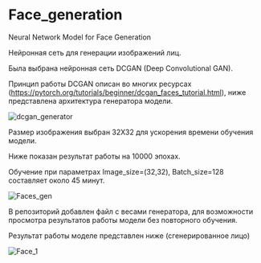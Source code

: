 # Face_generation
Neural Network Model for Face Generation


Нейронная сеть для генерации изображений лиц.

Была выбрана нейронная сеть DCGAN (Deep Convolutional GAN).

Принцип работы DCGAN описан во многих ресурсах (https://pytorch.org/tutorials/beginner/dcgan_faces_tutorial.html), ниже представлена архитектура генератора модели.

![dcgan_generator](https://user-images.githubusercontent.com/106436340/196920180-9a4d30c8-9da6-4e1f-9091-7eeb7db92876.png)


Размер изображения выбран 32Х32 для ускорения времени обучения модели.

Ниже показан результат работы на 10000 эпохах. 

Обучение при параметрах Image_size=(32,32), Batch_size=128 составляет около 45 минут.

![Faces_gen](https://user-images.githubusercontent.com/106436340/196918293-fe977a80-a94c-4a07-88a6-1f8db7d4ee0c.gif)

В репозиторий добавлен файл с весами генератора, для возможности просмотра результатов работы модели без повторного обучения.

Результат работы моделе представлен ниже (сгенерированное лицо)

![Face_1](https://user-images.githubusercontent.com/106436340/196919149-b479bcb8-a2f8-45ea-b05f-534097190d82.png)
